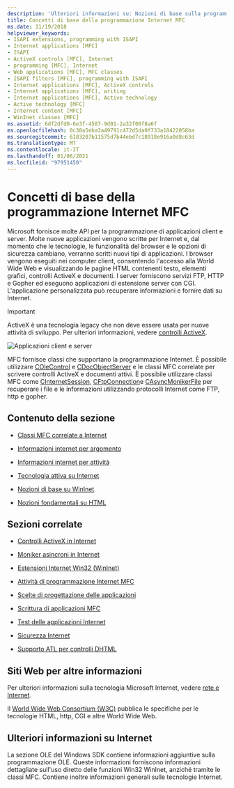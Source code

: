 ```yaml
---
description: 'Ulteriori informazioni su: Nozioni di base sulla programmazione Internet MFC'
title: Concetti di base della programmazione Internet MFC
ms.date: 11/19/2018
helpviewer_keywords:
- ISAPI extensions, programming with ISAPI
- Internet applications [MFC]
- ISAPI
- ActiveX controls [MFC], Internet
- programming [MFC], Internet
- Web applications [MFC], MFC classes
- ISAPI filters [MFC], programming with ISAPI
- Internet applications [MFC], ActiveX controls
- Internet applications [MFC], writing
- Internet applications [MFC], Active technology
- Active technology [MFC]
- Internet content [MFC]
- WinInet classes [MFC]
ms.assetid: 6df2dfd0-6e3f-4587-9d01-2a32f00f8a6f
ms.openlocfilehash: 0c38a5eba3a49791c472d5da0f733a18422058ba
ms.sourcegitcommit: 6183207b11575d7b44ebd7c18918e916a0d8c63d
ms.translationtype: MT
ms.contentlocale: it-IT
ms.lasthandoff: 01/06/2021
ms.locfileid: "97951450"
---
```

# <a name="mfc-internet-programming-basics"></a>Concetti di base della programmazione Internet MFC

Microsoft fornisce molte API per la programmazione di applicazioni client e server. Molte nuove applicazioni vengono scritte per Internet e, dal momento che le tecnologie, le funzionalità del browser e le opzioni di sicurezza cambiano, verranno scritti nuovi tipi di applicazioni. I browser vengono eseguiti nei computer client, consentendo l'accesso alla World Wide Web e visualizzando le pagine HTML contenenti testo, elementi grafici, controlli ActiveX e documenti. I server forniscono servizi FTP, HTTP e Gopher ed eseguono applicazioni di estensione server con CGI. L'applicazione personalizzata può recuperare informazioni e fornire dati su Internet.

>[!IMPORTANT]
> ActiveX è una tecnologia legacy che non deve essere usata per nuove attività di sviluppo. Per ulteriori informazioni, vedere [controlli ActiveX](activex-controls.md).

![Applicazioni client e server](../mfc/media/vc38bq1.gif "Applicazioni client e server")

MFC fornisce classi che supportano la programmazione Internet. È possibile utilizzare [COleControl](reference/colecontrol-class.md) e [CDocObjectServer](reference/cdocobjectserver-class.md) e le classi MFC correlate per scrivere controlli ActiveX e documenti attivi. È possibile utilizzare classi MFC come [CInternetSession](reference/cinternetsession-class.md), [CFtpConnection](reference/cftpconnection-class.md)e [CAsyncMonikerFile](reference/casyncmonikerfile-class.md) per recuperare i file e le informazioni utilizzando protocolli Internet come FTP, http e gopher.

## <a name="in-this-section"></a>Contenuto della sezione

- [Classi MFC correlate a Internet](internet-related-mfc-classes.md)

- [Informazioni internet per argomento](internet-information-by-topic.md)

- [Informazioni internet per attività](internet-information-by-task.md)

- [Tecnologia attiva su Internet](active-technology-on-the-internet.md)

- [Nozioni di base su WinInet](wininet-basics.md)

- [Nozioni fondamentali su HTML](html-basics.md)

## <a name="related-sections"></a>Sezioni correlate

- [Controlli ActiveX in Internet](activex-controls-on-the-internet.md)

- [Moniker asincroni in Internet](asynchronous-monikers-on-the-internet.md)

- [Estensioni Internet Win32 (WinInet)](win32-internet-extensions-wininet.md)

- [Attività di programmazione Internet MFC](mfc-internet-programming-tasks.md)

- [Scelte di progettazione delle applicazioni](application-design-choices.md)

- [Scrittura di applicazioni MFC](writing-mfc-applications.md)

- [Test delle applicazioni Internet](testing-internet-applications.md)

- [Sicurezza Internet](internet-security-cpp.md)

- [Supporto ATL per controlli DHTML](../atl/atl-support-for-dhtml-controls.md)

## <a name="websites-for-more-information"></a><a name="_core_web_sites_for_more_information"></a> Siti Web per altre informazioni

Per ulteriori informazioni sulla tecnologia Microsoft Internet, vedere [rete e Internet](/windows/win32/networking).

Il [World Wide Web Consortium (W3C)](https://www.w3.org/) pubblica le specifiche per le tecnologie HTML, http, CGI e altre World Wide Web.

## <a name="more-internet-help"></a><a name="_core_more_internet_help"></a> Ulteriori informazioni su Internet

La sezione OLE del Windows SDK contiene informazioni aggiuntive sulla programmazione OLE. Queste informazioni forniscono informazioni dettagliate sull'uso diretto delle funzioni Win32 WinInet, anziché tramite le classi MFC. Contiene inoltre informazioni generali sulle tecnologie Internet.
